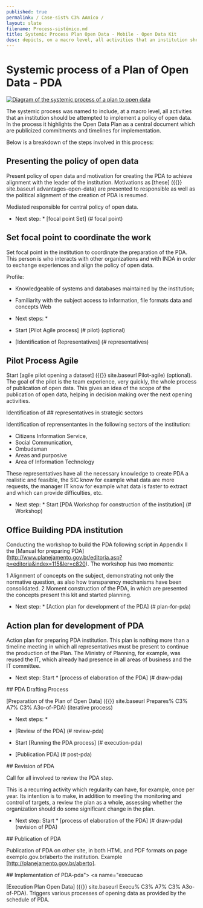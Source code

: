 ```yaml
---
published: true
permalink: / Case-sist% C3% AAmico /
layout: slate
filename: Process-sistêmico.md
title: Systemic Process Plan Open Data - Mobile - Open Data Kit
desc: depicts, on a macro level, all activities that an institution should be attempted to implement a policy of open data.
---
```


Systemic process of a Plan of Open Data - PDA
====

[<Img alt = "Diagram of the systemic process of a plan to open data" src="https://raw.githubusercontent.com/dadosgovbr/kit/master/public/img/Processo%20Sist%C3%AAmico%20de%20um%20PDA.png">](https://raw.githubusercontent.com/dadosgovbr/kit/master/public/img/Processo%20Sist%C3%AAmico%20de%20um%20PDA%20-%20com%20titulo.png)

The systemic process was named to include, at a macro level, all activities that an institution should be attempted to implement a policy of open data. In the process it highlights the Open Data Plan as a central document which are publicized commitments and timelines for implementation.

Below is a breakdown of the steps involved in this process:

## Presenting the policy of open data <a name="apresentar-politica">

Present policy of open data and motivation for creating the PDA to achieve
alignment with the leader of the institution. Motivations as [these] ({{}} site.baseurl advantages-open-data) are presented to
responsible as well as the political alignment of the creation of PDA is resumed.

Mediated responsible for central policy of open data.

* Next step: * [focal point Set] (# focal point)

## Set focal point to coordinate the work <a name="ponto-focal"> </a>

Set focal point in the institution to coordinate the preparation of the PDA. This person is
who interacts with other organizations and with INDA in order to exchange experiences
and align the policy of open data.

Profile:

* Knowledgeable of systems and databases maintained by the institution;
* Familiarity with the subject access to information, file formats
 data and concepts Web

* Next steps: *

* Start [Pilot Agile process] (# pilot) (optional)
* [Identification of Representatives] (# representatives)

## Pilot Process Agile <a name="piloto"> </a>

Start [agile pilot opening a dataset] ({{}} site.baseurl Pilot-agile) (optional).
The goal of the pilot is the team experience, very quickly, the whole process of
publication of open data. This gives an idea of ​​the scope of the publication of open data,
helping in decision making over the next opening activities.

Identification of ## representatives in strategic sectors <a name="representantes"> </a>

Identification of reprensentantes in the following sectors of the institution:

* Citizens Information Service,
* Social Communication,
* Ombudsman
* Areas and purposive
* Area of ​​Information Technology

These representatives have all the necessary knowledge to create
PDA a realistic and feasible, the SIC know for example what data are more requests, the manager
IT know for example what data is faster to extract and which can
provide difficulties, etc.

* Next step: * Start [PDA Workshop for construction of the institution] (# Workshop)

## Office Building PDA institution <a name="oficina"> </a>

Conducting the workshop to build the PDA following script in Appendix II
the [Manual for preparing PDA] (http://www.planejamento.gov.br/editoria.asp?p=editoria&index=115&ler=c820).
The workshop has two moments:

1 Alignment of concepts on the subject, demonstrating not only the normative question, as
also how transparency mechanisms have been consolidated.
2 Moment construction of the PDA, in which are presented the concepts present
this kit and started planning.

* Next step: * [Action plan for development of the PDA] (# plan-for-pda)

## Action plan for development of PDA <a name="plano-to-pda"> </a>

Action plan for preparing PDA institution. This plan is nothing more than a timeline
meeting in which all representatives must be present to continue
the production of the Plan. The Ministry of Planning, for example, was reused the
IT, which already had presence in all areas of business and the IT committee.

* Next step: Start * [process of elaboration of the PDA] (# draw-pda)

</a> ## PDA Drafting Process <a name="elaborar-pda">

[Preparation of the Plan of Open Data] ({{}} site.baseurl Prepares% C3% A7% C3% A3o-of-PDA) (iterative process)

* Next steps: *

* [Review of the PDA] (# review-pda)
* Start [Running the PDA process] (# execution-pda)
* [Publication PDA] (# post-pda)

</a> ## Revision of PDA <a name="revisao-pda">

Call for all involved to review the PDA step.

This is a recurring activity which regularity can have, for example, once per year.
Its intention is to make, in addition to meeting the monitoring and control of targets, a review
the plan as a whole, assessing whether the organization should do some significant change in the plan.

* Next step: Start * [process of elaboration of the PDA] (# draw-pda) (revision of PDA)

</a> ## Publication of PDA <a name="publicar-pda">

Publication of PDA on other site, in both HTML and PDF formats on page
exemplo.gov.br/aberto the institution. Example [http://planejamento.gov.br/aberto].

</a> ## Implementation of PDA-pda"> <a name="execucao

[Execution Plan Open Data] ({{}} site.baseurl Execu% C3% A7% C3% A3o-of-PDA).
Triggers various processes of opening data as provided by the schedule of PDA.


